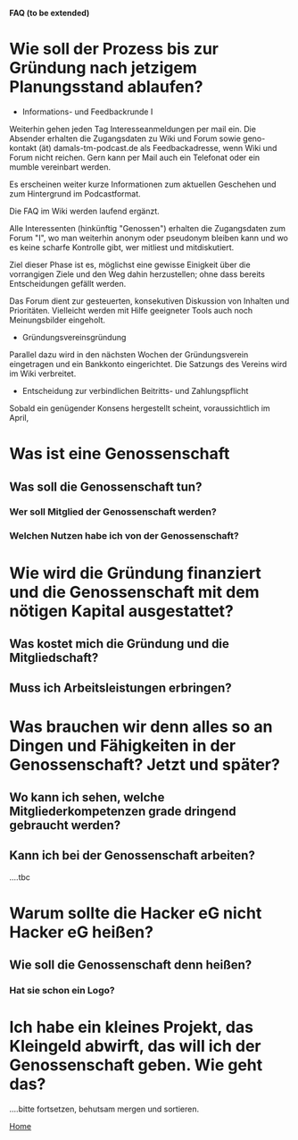 __**FAQ (to be extended)**__

# Wie soll der Prozess bis zur Gründung nach jetzigem Planungsstand ablaufen?

- Informations- und Feedbackrunde I

Weiterhin gehen jeden Tag Interesseanmeldungen per mail ein. Die Absender erhalten die Zugangsdaten zu Wiki und Forum sowie geno-kontakt (ät) damals-tm-podcast.de als Feedbackadresse, wenn Wiki und Forum nicht reichen. Gern kann per Mail auch ein Telefonat oder ein mumble vereinbart werden.

Es erscheinen weiter kurze Informationen zum aktuellen Geschehen und zum Hintergrund im Podcastformat. 

Die FAQ im Wiki werden laufend ergänzt.

Alle Interessenten (hinkünftig "Genossen") erhalten die Zugangsdaten zum Forum "I", wo man weiterhin anonym oder pseudonym bleiben kann und wo es keine scharfe Kontrolle gibt, wer mitliest und mitdiskutiert.

Ziel dieser Phase ist es, möglichst eine gewisse Einigkeit über die vorrangigen Ziele und den Weg dahin herzustellen; ohne dass bereits Entscheidungen gefällt werden.

Das Forum dient zur gesteuerten, konsekutiven Diskussion von Inhalten und Prioritäten. Vielleicht werden mit Hilfe geeigneter Tools auch noch Meinungsbilder eingeholt.

- Gründungsvereinsgründung

Parallel dazu wird in den nächsten Wochen der Gründungsverein eingetragen und ein Bankkonto eingerichtet. Die Satzungs des Vereins wird im Wiki verbreitet.

- Entscheidung zur verbindlichen Beitritts- und Zahlungspflicht

Sobald ein genügender Konsens hergestellt scheint, voraussichtlich im April, 


# Was ist eine Genossenschaft
## Was soll die Genossenschaft tun?
### Wer soll Mitglied der Genossenschaft werden?
### Welchen Nutzen habe ich von der Genossenschaft?


# Wie wird die Gründung finanziert und die Genossenschaft mit dem nötigen Kapital ausgestattet?

## Was kostet mich die Gründung und die Mitgliedschaft?

## Muss ich Arbeitsleistungen erbringen?



# Was brauchen wir denn alles so an Dingen und Fähigkeiten in der Genossenschaft? Jetzt und später?

## Wo kann ich sehen, welche Mitgliederkompetenzen grade dringend gebraucht werden?

## Kann ich bei der Genossenschaft arbeiten?


....tbc

# Warum sollte die Hacker eG nicht Hacker eG heißen?
## Wie soll die Genossenschaft denn heißen?
### Hat sie schon ein Logo?

# Ich habe ein kleines Projekt, das Kleingeld abwirft, das will ich der Genossenschaft geben. Wie geht das?

....bitte fortsetzen, behutsam mergen und sortieren.

[Home](https://coop.therojam.space/wiki/Home)